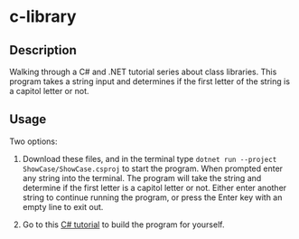 # c-library


## Description 
  Walking through a C# and .NET tutorial series about class libraries. This program takes a string input and determines if the first letter of the string is a capitol letter or not. 
  
## Usage

Two options:
        
1. Download these files, and in the terminal type `dotnet run --project ShowCase/ShowCase.csproj` to start the program.  When prompted enter any string into the terminal.  The program will take the string and determine if the first letter is a capitol letter or not.  Either enter another string to continue running the program, or press the Enter key with an empty line to exit out.

2. Go to this [C# tutorial](https://docs.microsoft.com/en-us/dotnet/core/tutorials/library-with-visual-studio-code) to build the program for yourself. 

    

